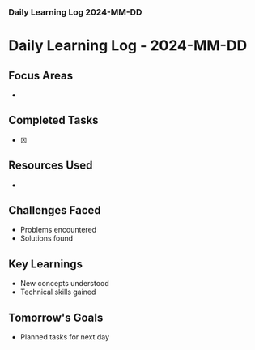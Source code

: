 ### Daily Learning Log 2024-MM-DD

# Daily Learning Log - 2024-MM-DD

## Focus Areas
- 

## Completed Tasks
- [x] 

## Resources Used
- 

## Challenges Faced
- Problems encountered
- Solutions found

## Key Learnings
- New concepts understood
- Technical skills gained

## Tomorrow's Goals
- Planned tasks for next day
